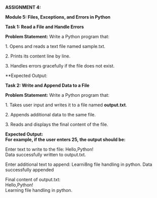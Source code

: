 **ASSIGNMENT 4:**

**Module 5: Files, Exceptions, and Errors in Python**

**Task 1: Read a File and Handle Errors**

**Problem Statement:** Write a Python program that:

1\. Opens and reads a text file named sample.txt.

2\. Prints its content line by line.

3\. Handles errors gracefully if the file does not exist.

**Expected Output:  


**Task 2: Write and Append Data to a File**

**Problem Statement:** Write a Python program that:

1\. Takes user input and writes it to a file named **output.txt**.

2\. Appends additional data to the same file.

3\. Reads and displays the final content of the file.  

**Expected Output:**   
**For example, if the user enters 25, the output should be:**  

Enter text to write to the file: Hello,Python!  
Data successfully written to output.txt.  

Enter additional text to append: Learni8ng file handling in python.
Data successfully appended  

Final content of output.txt:  
Hello,Python!  
Learning file handling in python.
